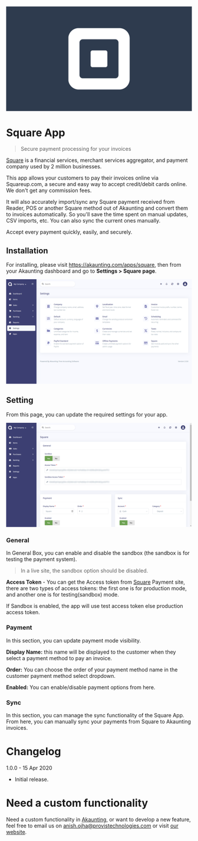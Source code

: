 ![Square App](./images/thumbnail.jpg)

# Square App
> Secure payment processing for your invoices

<a href="https://squareup.com/us/en" target="_blank">Square</a> is a financial services, merchant services aggregator, and payment company used by 2 million businesses.

This app allows your customers to pay their invoices online via Squareup.com, a secure and easy way to accept credit/debit cards online. We don't get any commission fees.

It will also accurately import/sync any Square payment received from Reader, POS or another Square method out of Akaunting and convert them to invoices automatically. So you'll save the time spent on manual updates, CSV imports, etc. You can also sync the current ones manually.

Accept every payment quickly, easily, and securely.


## Installation
For installing, please visit <a href="https://akaunting.com/apps/square" target="_blank">https://akaunting.com/apps/square</a>, then from your Akaunting dashboard and go to **Settings > Square page**.

![Square Installation](./images/square-settings.png)

## Setting
From this page, you can update the required settings for your app.

![Square Setting](./images/square-form.png)

### General
In General Box, you can enable and disable the sandbox (the sandbox is for testing the payment system).
> In a live site, the sandbox option should be disabled.

**Access Token** - You can get the Access token from <a href="https://squareup.com/us/en" target="_blank">Square</a> Payment site, there are two types of access tokens: the first one is for production mode, and another one is for testing(sandbox) mode.

If Sandbox is enabled, the app will use test access token else production access token.

### Payment
In this section, you can update payment mode visibility.

**Display Name:** this name will be displayed to the customer when they select a payment method to pay an invoice.

**Order:** You can choose the order of your payment method name in the customer payment method select dropdown.

**Enabled:** You can enable/disable payment options from here.

### Sync
In this section, you can manage the sync functionality of the Square App.
From here, you can manually sync your payments from Square to Akaunting invoices.


# Changelog
1.0.0 - 15 Apr 2020
* Initial release.

# Need a custom functionality
Need a custom functionality in <a href="https://akaunting.com" target="_blank">Akaunting</a>, or want to develop a new feature, feel free to email us on anish.ojha@provistechnologies.com or visit <a href="https://provistechnologies.com" target="_blank">our website</a>.
